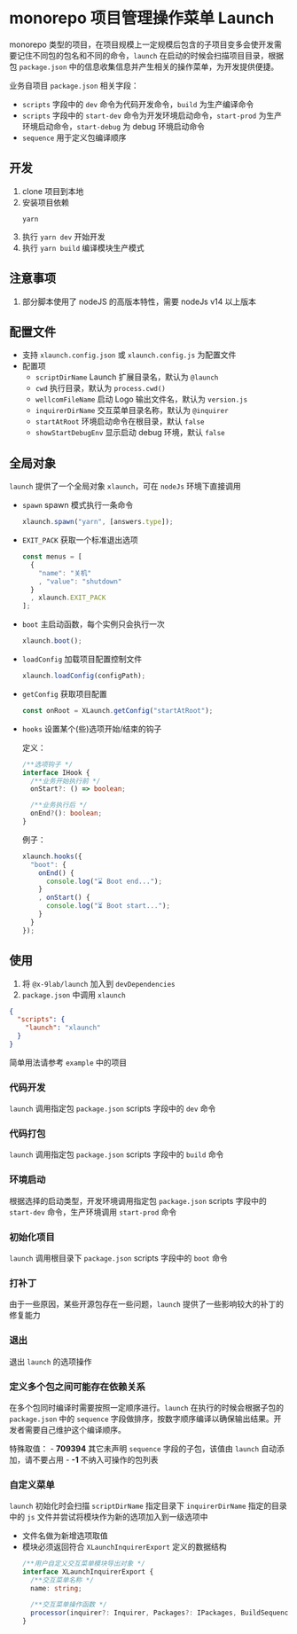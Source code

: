 # monorepo 项目管理操作菜单 Launch

monorepo 类型的项目，在项目规模上一定规模后包含的子项目变多会使开发需要记住不同包的包名和不同的命令，`launch` 在启动的时候会扫描项目目录，根据包 `package.json` 中的信息收集信息并产生相关的操作菜单，为开发提供便捷。

业务自项目 `package.json` 相关字段：
- `scripts` 字段中的 `dev` 命令为代码开发命令，`build` 为生产编译命令
- `scripts` 字段中的 `start-dev` 命令为开发环境启动命令，`start-prod` 为生产环境启动命令，`start-debug` 为 debug 环境启动命令
- `sequence` 用于定义包编译顺序

## 开发
1. clone 项目到本地
1. 安装项目依赖
    ```shell
    yarn
    ```
1. 执行 `yarn dev` 开始开发
1. 执行 `yarn build` 编译模块生产模式

## 注意事项
1. 部分脚本使用了 nodeJS 的高版本特性，需要 nodeJs v14 以上版本

## 配置文件
- 支持 `xlaunch.config.json` 或 `xlaunch.config.js` 为配置文件
- 配置项
  - `scriptDirName` Launch 扩展目录名，默认为 `@launch`
  - `cwd` 执行目录，默认为 `process.cwd()`
  - `wellcomFileName` 启动 Logo 输出文件名，默认为 `version.js`
  - `inquirerDirName` 交互菜单目录名称，默认为 `@inquirer`
  - `startAtRoot` 环境启动命令在根目录，默认 `false`
  - `showStartDebugEnv` 显示启动 debug 环境，默认 `false`

## 全局对象
`launch` 提供了一个全局对象 `xlaunch`，可在 `nodeJs` 环境下直接调用
- `spawn` spawn 模式执行一条命令
  ```js
  xlaunch.spawn("yarn", [answers.type]);
  ```
- `EXIT_PACK` 获取一个标准退出选项
  ```js
  const menus = [
    {
      "name": "关机"
      , "value": "shutdown"
    }
    , xlaunch.EXIT_PACK
  ];
  ```
- `boot` 主启动函数，每个实例只会执行一次
  ```js
  xlaunch.boot();
  ```
- `loadConfig` 加载项目配置控制文件
  ```js
  xlaunch.loadConfig(configPath);
  ```
- `getConfig` 获取项目配置
  ```js
  const onRoot = XLaunch.getConfig("startAtRoot");
  ```
- `hooks` 设置某个(些)选项开始/结束的钩子

  定义：
  ```ts
  /**选项钩子 */
  interface IHook {
    /**业务开始执行前 */
    onStart?: () => boolean;

    /**业务执行后 */
    onEnd?(): boolean;
  }
  ```
  例子：
  ```js
  xlaunch.hooks({
    "boot": {
      onEnd() {
        console.log("⌛️ Boot end...");
      }
      , onStart() {
        console.log("⏳ Boot start...");
      }
    }
  });
  ```

## 使用
1. 将 `@x-9lab/launch` 加入到 `devDependencies`
1. `package.json` 中调用 `xlaunch`
  ```json
  {
    "scripts": {
      "launch": "xlaunch"
    }
  }
  ```
简单用法请参考 `example` 中的项目

### 代码开发
`launch` 调用指定包 `package.json` scripts 字段中的 `dev` 命令

### 代码打包
`launch` 调用指定包 `package.json` scripts 字段中的 `build` 命令

### 环境启动
根据选择的启动类型，开发环境调用指定包 `package.json` scripts 字段中的 `start-dev` 命令，生产环境调用 `start-prod` 命令

### 初始化项目
`launch` 调用根目录下 `package.json` scripts 字段中的 `boot` 命令

### 打补丁
由于一些原因，某些开源包存在一些问题，`launch` 提供了一些影响较大的补丁的修复能力

### 退出
退出 `launch` 的选项操作

### 定义多个包之间可能存在依赖关系
在多个包同时编译时需要按照一定顺序进行。`launch` 在执行的时候会根据子包的 `package.json` 中的 `sequence` 字段做排序，按数字顺序编译以确保输出结果。开发者需要自己维护这个编译顺序。

  特殊取值：
    - **709394** 其它未声明 `sequence` 字段的子包，该值由 `launch` 自动添加，请不要占用
    - **-1** 不纳入可操作的包列表

### 自定义菜单

`launch` 初始化时会扫描 `scriptDirName` 指定目录下 `inquirerDirName` 指定的目录中的 `js` 文件并尝试将模块作为新的选项加入到一级选项中
- 文件名做为新增选项取值
- 模块必须返回符合 `XLaunchInquirerExport` 定义的数据结构
  ```ts
  /**用户自定义交互菜单模块导出对象 */
  interface XLaunchInquirerExport {
    /**交互菜单名称 */
    name: string;

    /**交互菜单操作函数 */
    processor(inquirer?: Inquirer, Packages?: IPackages, BuildSequence?: string[]): void;
  }
  ```